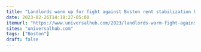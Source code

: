 ```yaml
---
title: "Landlords warm up for fight against Boston rent stabilization by suing city"
date: 2023-02-26T14:18:27-05:00
itemurl: "https://www.universalhub.com/2023/landlords-warm-fight-against-boston-rent"
sites: "universalhub.com"
tags: ["Boston"]
draft: false
---
```


